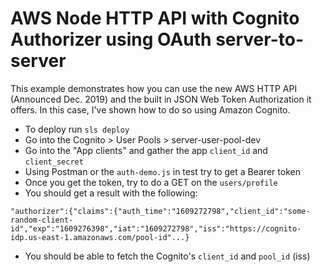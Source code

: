 # AWS Node HTTP API with Cognito Authorizer using OAuth server-to-server

This example demonstrates how you can use the new AWS HTTP API (Announced Dec. 2019) and the built in JSON Web Token Authorization it offers. In this case, I've shown how to do so using Amazon Cognito. 



- To deploy run `sls deploy`
- Go into the Cognito > User Pools > server-user-pool-dev
- Go into the "App clients" and gather the app `client_id` and `client_secret`
- Using Postman or the `auth-demo.js` in test try to get a Bearer token
- Once you get the token, try to do a GET on the `users/profile`
- You should get a result with the following:

```
"authorizer":{"claims":{"auth_time":"1609272798","client_id":"some-random-client-id","exp":"1609276398","iat":"1609272798","iss":"https://cognito-idp.us-east-1.amazonaws.com/pool-id"...}
```
- You should be able to fetch the Cognito's `client_id` and `pool_id` (iss)